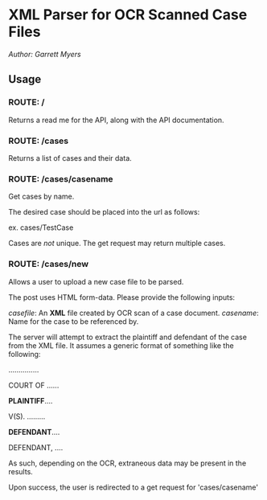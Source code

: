 # XML Parser for OCR Scanned Case Files

*Author: Garrett Myers*

## Usage

### ROUTE: /

Returns a read me for the API, along with the API documentation.

### ROUTE: /cases

Returns a list of cases and their data.

### ROUTE: /cases/casename

Get cases by name.

The desired case should be placed into the url as follows:

ex. cases/TestCase

Cases are *not* unique. The get request may return multiple cases.

### ROUTE: /cases/new

Allows a user to upload a new case file to be parsed.

The post uses HTML form-data. Please provide the following inputs:

*casefile*: An **XML** file created by OCR scan of a case document.
*casename*: Name for the case to be referenced by.

The server will attempt to extract the plaintiff and defendant of the case from the XML file. It assumes a generic format of something like the following:

...............

COURT OF ......

**PLAINTIFF**....

V(S). .........

**DEFENDANT**....

DEFENDANT, ....

As such, depending on the OCR, extraneous data may be present in the results.

Upon success, the user is redirected to a get request for 'cases/casename'
